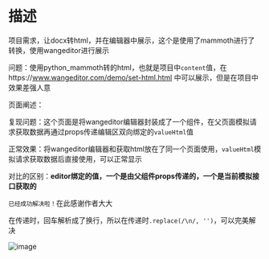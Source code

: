 # 描述
项目需求，让docx转html，并在编辑器中展示，这个是使用了mammoth进行了转换，使用wangeditor进行展示

问题：使用python_mammoth转的html，也就是项目中```content```值，在https://www.wangeditor.com/demo/set-html.html 中可以展示，但是在项目中效果差强人意

页面阐述：

复现问题：这个页面是将wangeditor编辑器封装成了一个组件，在父页面模拟请求获取数据再通过props传递编辑区双向绑定的```valueHtml```值

正常效果：将wangeditor编辑器和获取html放在了同一个页面使用，```valueHtml```模拟请求获取数据后直接使用，可以正常显示

对比的区别：**editor绑定的值，一个是由父组件props传递的，一个是当前模拟接口获取的**

```已经成功解决啦！```在此感谢作者大大

在传递时，回车解析成了换行，所以在传递时```.replace(/\n/, '')```，可以完美解决

![image](https://github.com/yangnanle/wangeditor_question/assets/151699136/af1ad75f-c923-414a-9b43-778d9ffd44ee)
